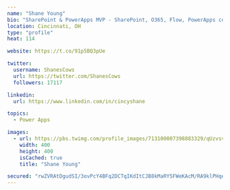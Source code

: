 ```yaml
---
name: "Shane Young"
bio: "SharePoint & PowerApps MVP - SharePoint, O365, Flow, PowerApps consulting? @PowerApps911 | Pure Snark? You found it."
location: Cincinnati, OH
type: "profile"
heat: 114

website: https://t.co/91p5BQ3pUe

twitter:
  username: ShanesCows
  url: https://twitter.com/ShanesCows
  followers: 17117

linkedin:
  url: https://www.linkedin.com/in/cincyshane

topics:
  - Power Apps

images:
  - url: https://pbs.twimg.com/profile_images/713100007398883329/qUzvsvQ3_400x400.jpg
    width: 400
    height: 400
    isCached: true
    title: "Shane Young"

secured: "rwZVRAtDgudSI/3ovPcY4BFq2DCTqIKdItCJB8kMaRY5FWeKAcM/RA9klPHqe8iY7w0SpiK3QWay2ArKmGTWq9VgG6Jymyd55itPWzOD2DdA8bQq4YGG9PEliiaeqRXSyMLj9lzhND5SjPd7udJUO+CtsYthbkyKV8ncYK6UkjDZwhzPvwI0qSIAOJ8zQcKKpXl4LCE9pc75hkHDgltgnDBSxMP1OZSf/VryTzggbnkVkTJ6ID2dOgTF0SOqMlFE1YsqltuM2VYgEeGbncA+HyxMPeDR8EcTDelv9MlEbipvzChTmkbHpe8Uo3XI20T95ulQttbFpAr5iNO7BhkhkVRM64UqoqpS9klPBnCnvzt9cgCTSkyY6Pgco7o8Qge2cA1S8wcKA1rarW8TW+kj3QGjAUxUpcZ4f3Tn6uQduoM=;zJI4VfXagv2gAXs2vHSP3Q=="
---
```


